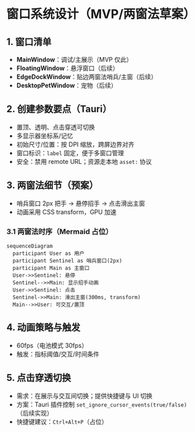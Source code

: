 # 窗口系统设计（MVP/两窗法草案）

## 1. 窗口清单
- __MainWindow__：调试/主展示（MVP 仅此）
- __FloatingWindow__：悬浮窗口（后续）
- __EdgeDockWindow__：贴边两窗法哨兵/主窗（后续）
- __DesktopPetWindow__：宠物（后续）

## 2. 创建参数要点（Tauri）
- 置顶、透明、点击穿透可切换
- 多显示器坐标系/记忆
- 初始尺寸/位置：按 DPI 缩放，跨屏边界对齐
- 窗口标识：`label` 固定，便于多窗口管理
- 安全：禁用 remote URL；资源走本地 `asset:` 协议

## 3. 两窗法细节（预案）
- 哨兵窗口 2px 把手 → 悬停招手 → 点击滑出主窗
- 动画采用 CSS transform，GPU 加速

### 3.1 两窗法时序（Mermaid 占位）
```mermaid
sequenceDiagram
  participant User as 用户
  participant Sentinel as 哨兵窗口(2px)
  participant Main as 主窗口
  User->>Sentinel: 悬停
  Sentinel-->>Main: 显示招手动画
  User->>Sentinel: 点击
  Sentinel->>Main: 滑出主窗(300ms, transform)
  Main-->>User: 可交互/置顶
```

## 4. 动画策略与触发
- 60fps（电池模式 30fps）
- 触发：指标阈值/交互/时间条件

## 5. 点击穿透切换
- 需求：在展示与交互间切换；提供快捷键与 UI 切换
- 方案：Tauri 插件控制 `set_ignore_cursor_events(true/false)`（后续实现）
- 快捷键建议：`Ctrl+Alt+P`（占位）

